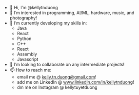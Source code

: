 - 👋 Hi, I’m @kellytnduong
- 👀 I’m interested in programming, AI/ML, hardware, music, and photography!
- 🌱 I’m currently developing my skills in:
     - Java
     - React
     - Python
     - C++
     - React
     - Assembly
     - Javascript
- 💞️ I’m looking to collaborate on any intermediate projects!
- 📫 How to reach me: 
     - email me @ kelly.tn.duong@gmail.com!
     - add me on LinkedIn @ www.linkedin.com/in/kellytnduong!
     - dm me on Instagram @ kellytuyetduong
